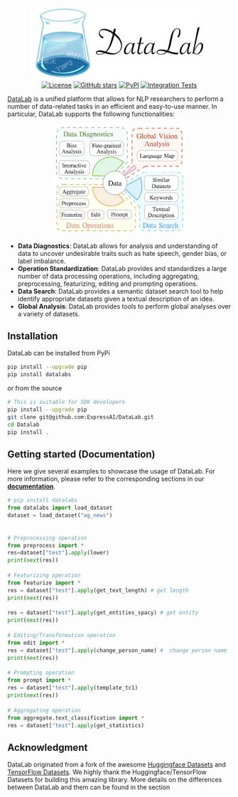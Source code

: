 <p align="center">
    <br>
    <img src="./docs/Resources/figs/readme_logo.png" width="400"/>
    <br>
  <a href="https://github.com/expressai/DataLab/blob/main/LICENSE"><img alt="License" src="https://img.shields.io/github/license/expressai/DataLab" /></a>
  <a href="https://github.com/expressai/DataLab/stargazers"><img alt="GitHub stars" src="https://img.shields.io/github/stars/expressai/DataLab" /></a>
  <a href="https://pypi.org/project//"><img alt="PyPI" src="https://img.shields.io/pypi/v/datalabs" /></a>
  <a href=".github/workflows/ci.yml"><img alt="Integration Tests", src="https://github.com/expressai/DataLab/actions/workflows/ci.yml/badge.svg?event=push" />
</p>


[DataLab](http://datalab.nlpedia.ai/) is a unified platform that allows for NLP researchers to perform a number of data-related tasks in an efficient and easy-to-use manner. In particular, DataLab supports the following functionalities:

    

    
    
<p align="center"> 
<img src="./docs/Resources/figs/datalab_overview.png" width="300"/>
 </p> 

* **Data Diagnostics**: DataLab allows for analysis and understanding of data to uncover undesirable traits such as hate speech, gender bias, or label imbalance.
* **Operation Standardization**: DataLab provides and standardizes a large number of data processing operations, including aggregating, preprocessing, featurizing, editing and prompting operations.
* **Data Search**: DataLab provides a semantic dataset search tool to help identify appropriate datasets given a textual description of an idea.
* **Global Analysis**: DataLab provides tools to perform global analyses over a variety of datasets.


 


## Installation
DataLab can be installed from PyPi
```bash
pip install --upgrade pip
pip install datalabs
```
or from the source
```bash
# This is suitable for SDK developers
pip install --upgrade pip
git clone git@github.com:ExpressAI/DataLab.git
cd Datalab
pip install .
```

## Getting started (Documentation)
Here we give several examples to showcase the usage of DataLab. For more information, please refer to the corresponding sections in our [**documentation**](https://expressai.github.io/DataLab/).





```python
# pip install datalabs
from datalabs import load_dataset
dataset = load_dataset("ag_news")


# Preprocessing operation
from preprocess import *
res=dataset["test"].apply(lower)
print(next(res))

# Featurizing operation
from featurize import *
res = dataset["test"].apply(get_text_length) # get length
print(next(res))

res = dataset["test"].apply(get_entities_spacy) # get entity
print(next(res))

# Editing/Transformation operation
from edit import *
res = dataset["test"].apply(change_person_name) #  change person name
print(next(res))

# Prompting operation
from prompt import *
res = dataset["test"].apply(template_tc1)
print(next(res))

# Aggregating operation
from aggregate.text_classification import *
res = dataset["test"].apply(get_statistics)
```
 

## Acknowledgment
DataLab originated from a fork of the awesome [Huggingface Datasets](https://github.com/huggingface/datasets) and [TensorFlow Datasets](https://github.com/tensorflow/datasets). We highly thank the Huggingface/TensorFlow Datasets for building this amazing library. More details on the differences between DataLab and them can be found in the section




